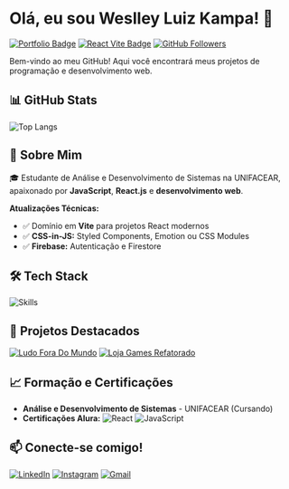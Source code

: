# Olá, eu sou **Weslley Luiz Kampa**! 👋

[![Portfolio Badge](https://img.shields.io/badge/🚀_Portfolio-000000?style=for-the-badge&logo=netlify&logoColor=00C7B7)](https://portfolio-weslley-kampa.netlify.app/)
[![React Vite Badge](https://img.shields.io/badge/React_Vite-646CFF?style=for-the-badge&logo=vite&logoColor=white)](https://vitejs.dev/)
[![GitHub Followers](https://img.shields.io/github/followers/agr3w?label=Follow%20Me&style=for-the-badge&color=2ECC71)](https://github.com/agr3w)

Bem-vindo ao meu GitHub! Aqui você encontrará meus projetos de programação e desenvolvimento web.

## 📊 GitHub Stats

![Top Langs](https://github-readme-stats.vercel.app/api/top-langs/?username=agr3w&layout=donut&theme=merko)

## 🚀 Sobre Mim
🎓 Estudante de Análise e Desenvolvimento de Sistemas na UNIFACEAR, apaixonado por **JavaScript**, **React.js** e **desenvolvimento web**. 

**Atualizações Técnicas:**
- ✅ Domínio em **Vite** para projetos React modernos
- ✅ **CSS-in-JS:** Styled Components, Emotion ou CSS Modules
- ✅ **Firebase:** Autenticação e Firestore

## 🛠️ Tech Stack
![Skills](https://skillicons.dev/icons?i=js,ts,react,vite,nodejs,firebase,git)

## 📂 Projetos Destacados
[![Ludo Fora Do Mundo](https://github-readme-stats.vercel.app/api/pin/?username=agr3w&repo=Ludo_fora_do_mundo&theme=merko&show_owner=true)](https://github.com/agr3w/Ludo_fora_do_mundo)
[![Loja Games Refatorado](https://github-readme-stats.vercel.app/api/pin/?username=agr3w&repo=lojagamesrefatorado&theme=merko&showowner=true)](https://github.com/agr3w/LojaGamesRefatorado)

## 📈 Formação e Certificações
- **Análise e Desenvolvimento de Sistemas** - UNIFACEAR (Cursando)
- **Certificações Alura:** 
  ![React](https://img.shields.io/badge/-React-61DAFB?logo=react&logoColor=black) 
  ![JavaScript](https://img.shields.io/badge/-JavaScript-F7DF1E?logo=javascript&logoColor=black)

## 📫 Conecte-se comigo!
[![LinkedIn](https://skillicons.dev/icons?i=linkedin)](https://www.linkedin.com/in/weslley-luiz-kampa)
[![Instagram](https://skillicons.dev/icons?i=instagram)](https://www.instagram.com/weslley_kampa/)
[![Gmail](https://skillicons.dev/icons?i=gmail)](mailto:kampaweslley@gmail.com)

